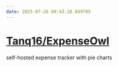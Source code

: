 ```yaml
---
date: 2025-07-20 00:43:20.849705
---
```


# [Tanq16/ExpenseOwl](https://github.com/Tanq16/ExpenseOwl)

self-hosted expense tracker with pie charts